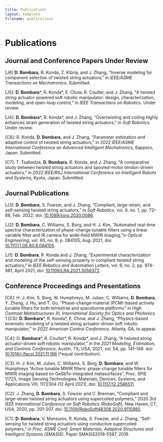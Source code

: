 ```yaml
---
title: Publications
layout: template
filename: publications
---
```

# Publications

## Journal and Conference Papers Under Review

\[J6\]
**D. Bombara**, R. Konda, Z. Kibria, and J. Zhang, "Inverse modeling for component selection of twisted string actuators," in *IEEE/ASME Transactions on Mechatronics*. Submitted.

\[J5\]: **D. Bombara**\*, R. Konda\*, E. Chow, R. Coulter, and J. Zhang, "A twisted string actuator-powered soft robotic
manipulator: design, characterization, modeling, and open-loop control," in *IEEE Transactions on Robotics*. Under
review.

\[J4\]: **D. Bombara**\*, R. Konda\*, and J. Zhang, "Overtwisting and coiling highly enhances strain generation of
twisted string actuators," in *Soft Robotics*. Under review.

\[C8\]: R. Konda, **D. Bombara**, and J. Zhang, "Parameter estimation and adaptive control of twisted string actuators," in *2022 IEEE/ASME International Conference on Advanced Intelligent Mechatronics*, Sapporo, Japan. Submitted.

\[C7\]: T. Tsabedze, **D. Bombara**, R. Konda, and J. Zhang, "A comparative study between twisted string actuators and spooled-motor tendon-driven actuators," in *2022 IEEE/RSJ International Conference on Intelligent Robots and Systems*, Kyoto, Japan. Submitted.


## Journal Publications

\[J3\]: **D. Bombara**, S. Fowzer, and J. Zhang, “Compliant, large-strain, and self-sensing twisted string actuators,” in *Soft Robotics*, vol. 9, no. 1, pp. 72–88, Feb. 2022, doi: [10.1089/soro.2020.0086](https://doi.org/10.1089/soro.2020.0086).

\[J2\]: **D. Bombara**, C. Williams, S. Borg, and H. J. Kim, “Automated real-time spectral characterization of phase-change tunable filters using a linear variable filter and IR camera for wide-field MWIR imaging,”in *Optical Engineering*, vol. 60, no. 8, p. 084105, Aug. 2021, doi: [10.1117/1.OE.60.8.084105](https://doi.org/10.1117/1.OE.60.8.084105).

\[J1\]: **D. Bombara**, R. Konda and J. Zhang, “Experimental characterization and modeling of the self-sensing property in compliant twisted string actuators,” in *IEEE Robotics and Automation Letters*, vol. 6, no. 2, pp. 974-981, April 2021, doi: [10.1109/LRA.2021.3056372](https://doi.org/10.1109/LRA.2021.3056372).

## Conference Proceedings and Presentations

\[C6\]: H. J. Kim, S. Borg, W. Humphreys, M. Julian, C. Williams, **D. Bombara**, Y. Zhang, J. Hu, and T. Gu, "Phase-change-material (PCM)-based actively tunable filters for both terrestrial and spaceborne platforms" in *High Contrast Metastructures XI, International Society for Optics and Photonics*.
1
\[C5\]: **D. Bombara**\*, R. Konda\*, E. Chow, and J. Zhang, “Physics-based kinematic modeling of a twisted string actuator-driven soft robotic manipulator,” in *2022 American Control Conference*, Atlanta, GA, to appear.

\[C4\]: D. **Bombara**\*, R. Coulter\*, R. Konda\*, and J. Zhang, “A twisted string actuator-driven soft robotic manipulator,” in the *2021 Modeling, Estimation, and Controls Conference*, Austin, TX, USA, 2021, vol. 54, pp. 141–146. doi: [10.1016/j.ifacol.2021.11.166](https://doi.org/10.1016/j.ifacol.2021.11.166) (\*equal contribution).

\[C3\]: H. J. Kim, M. Julian, C. Williams, S. Borg, **D. Bombara**, and W. Humphreys “Active tunable MWIR filters: phase-change tunable filters for MWIR imaging based on GeSbTe-integrated metasurfaces”, Proc. SPIE 11723, Image Sensing Technologies: Materials, Devices, Systems, and Applications VIII, 1172304 (12 April 2021), doi: [10.1117/12.2586511](https://doi.org/10.1117/12.2586511).

\[C2\]: J. Zhang, **D. Bombara**, S. Fowzer and C. Brennan, “Compliant and large-strain twisted string actuators using supercoiled polymers,” 2020 *3rd IEEE International Conference on Soft Robotics (RoboSoft)*, New Haven, CT, USA, 2020, pp. 201-207. doi: [10.1109/RoboSoft48309.2020.9115985](https://doi.org/10.1109/RoboSoft48309.2020.9115985).

\[C1\]: **D. Bombara**, V. Mansurov, R. Konda, S. Fowzer, and J. Zhang, “Self-sensing for twisted string actuators using conductive supercoiled polymers,” in *Proc. ASME Conf. Smart Materials, Adaptive Structures and Intelligent Systems (SMASIS)*, Paper SMASIS2019-5587, 2019.
